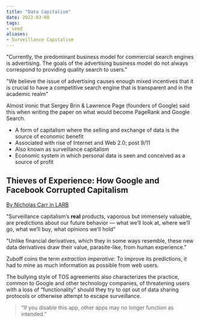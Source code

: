 ```yaml
---
title: "Data Capitalism"
date: 2022-03-08
tags:
- seed
aliases:
- Surveillance Capitalism
---
```


"Currently, the predominant business model for commercial search engines is advertising. The goals of the advertising business model do not always correspond to providing quality search to users."

"We believe the issue of advertising causes enough mixed incentives that it is crucial to have a competitive search engine that is transparent and in the academic realm"

Almost ironic that Sergey Brin & Lawrence Page (founders of Google) said this when writing the paper on what would become PageRank and Google Search.

- A form of capitalism where the selling and exchange of data is the source of economic benefit
- Associated with rise of Internet and Web 2.0; post 9/11
- Also known as surveillance capitalism
- Economic system in which personal data is seen and conceived as a source of profit

## Thieves of Experience: How Google and Facebook Corrupted Capitalism
[By Nicholas Carr in LARB](https://lareviewofbooks.org/article/thieves-of-experience-how-google-and-facebook-corrupted-capitalism/)

"Surveillance capitalism’s **real** products, vaporous but immensely valuable, are predictions about our future behavior — what we’ll look at, where we’ll go, what we’ll buy, what opinions we’ll hold"

"Unlike financial derivatives, which they in some ways resemble, these new data derivatives draw their value, parasite-like, from human experience."

Zuboff coins the term *extraction imperative*: To improve its predictions, it had to mine as much information as possible from web users.

The bullying style of TOS agreements also characterizes the practice, common to Google and other technology companies, of threatening users with a loss of “functionality” should they try to opt out of data sharing protocols or otherwise attempt to escape surveillance.

> “If you disable this app, other apps may no longer function as intended.”

